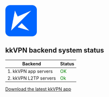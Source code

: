 <img src="kkLogoSmall.PNG" alt="kk Logo" width="100"/>

<!-- ![image](kkLogoSmall.PNG) -->


## kkVPN backend system status<br>  


| Backend | Status | 
| ----------- | ----------- | 
| 1. kkVPN app servers | <font color="green">OK</font>| 
| 2. kkVPN L2TP servers | <font color="green">Ok</font> | 
 
[Download the latest kkVPN app](https://github.com/a2z18/web/blob/main/getkk.md)

